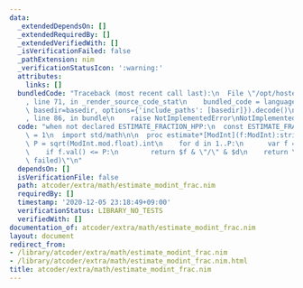 ```yaml
---
data:
  _extendedDependsOn: []
  _extendedRequiredBy: []
  _extendedVerifiedWith: []
  _isVerificationFailed: false
  _pathExtension: nim
  _verificationStatusIcon: ':warning:'
  attributes:
    links: []
  bundledCode: "Traceback (most recent call last):\n  File \"/opt/hostedtoolcache/Python/3.10.7/x64/lib/python3.10/site-packages/onlinejudge_verify/documentation/build.py\"\
    , line 71, in _render_source_code_stat\n    bundled_code = language.bundle(stat.path,\
    \ basedir=basedir, options={'include_paths': [basedir]}).decode()\n  File \"/opt/hostedtoolcache/Python/3.10.7/x64/lib/python3.10/site-packages/onlinejudge_verify/languages/nim.py\"\
    , line 86, in bundle\n    raise NotImplementedError\nNotImplementedError\n"
  code: "when not declared ESTIMATE_FRACTION_HPP:\n  const ESTIMATE_FRACTION_HPP*\
    \ = 1\n  import std/math\n\n  proc estimate*[ModInt](f:ModInt):string =\n    var\
    \ P = sqrt(ModInt.mod.float).int\n    for d in 1..P:\n      var f = f * d\n  \
    \    if f.val() <= P:\n        return $f & \"/\" & $d\n    return \"(estimation\
    \ failed)\"\n"
  dependsOn: []
  isVerificationFile: false
  path: atcoder/extra/math/estimate_modint_frac.nim
  requiredBy: []
  timestamp: '2020-12-05 23:18:49+09:00'
  verificationStatus: LIBRARY_NO_TESTS
  verifiedWith: []
documentation_of: atcoder/extra/math/estimate_modint_frac.nim
layout: document
redirect_from:
- /library/atcoder/extra/math/estimate_modint_frac.nim
- /library/atcoder/extra/math/estimate_modint_frac.nim.html
title: atcoder/extra/math/estimate_modint_frac.nim
---
```

